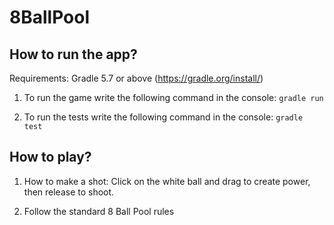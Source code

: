 # 8BallPool
## How to run the app?
Requirements: Gradle 5.7 or above (https://gradle.org/install/)

1. To run the game write the following command in the console: `gradle run`

2. To run the tests write the following command in the console: `gradle test`

## How to play?
1. How to make a shot: Click on the white ball and drag to create power, then release to shoot.

2. Follow the standard 8 Ball Pool rules 